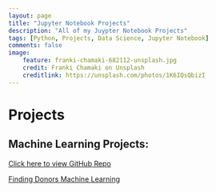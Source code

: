 ```yaml
---
layout: page
title: "Jupyter Notebook Projects"
description: "All of my Juypter Notebook Projects"
tags: [Python, Projects, Data Science, Jupyter Notebook]
comments: false
image:
    feature: franki-chamaki-682112-unsplash.jpg
    credit: Franki Chamaki on Unsplash
    creditlink: https://unsplash.com/photos/1K6IQsQbizI
---
```


# Projects

## Machine Learning Projects:

[Click here to view GitHub Repo](https://github.com/kalibrahim/findingDonorsML)

[Finding Donors Machine Learning](/finding_donors.html)


